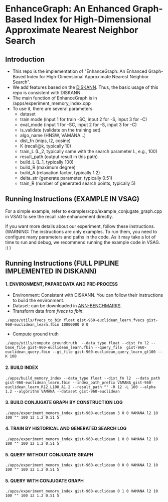 # EnhanceGraph: An Enhanced Graph-Based Index for High-Dimensional Approximate Nearest Neighbor Search
## Introduction 
- This repo is the implementation of "EnhanceGraph: An Enhanced Graph-Based Index for High-Dimensional Approximate Nearest Neighbor Search".
- We add features based on the [DISKANN](https://github.com/microsoft/DiskANN). Thus, the basic usage of this repo is consistent with DISKANN.
- The main function of EnhanceGraph is in /apps/experiment_memory_index.cpp
- To use it, there are several parameters.
    - dataset
    - train mode (input 1 for train -SC, input 2 for -S, input 3 for -C)
    - eval_mode (input 1 for -SC, input 2 for -S, input 3 for -C)
    - is_validate (validate on the training set)
    - algo_name (HNSW, VAMANA...)
    - dist_fn (mips, l2, cosine)
    - K (recall@k, typically 10)
    - train_L (L_2, typically same with the search parameter L, e.g., 100)
    - result_path (output result in this path)
    - build_L (L_1, typically 100)
    - build_R (maximum degree)
    - build_A (relaxation factor, typically 1.2)
    - delta_str (generate parameter, typically 0.51)
    - train_R (number of generated search points, typically 5)

## Running Instructions (EXAMPLE IN VSAG)
For a simple example, refer to examples/cpp/example_conjugate_graph.cpp in VSAG to see the recall rate enhancement directly.

If you want more details about our experiment, follow these instructions. (WARNING: The instructions are only examples. To run them, you need to configure many parameters and paths in the code. As it may take a lot of time to run and debug, we recommend running the example code in VSAG. :) )

## Running Instructions (FULL PIPLINE IMPLEMENTED IN DISKANN)
#### 1. ENVIRONMENT, PAPARE DATA AND PRE-PROCESS
- Environment: Consistent with DISKANN. You can follow their instructions to build the environment.
- Dataset: can be downloaded in [ANN-BENCHMARKS](https://github.com/erikbern/ann-benchmarks).
- Transform data from *fvecs* to *fbin*:
```
./apps/utils/fvecs_to_bin float gist-960-euclidean_learn.fvecs gist-960-euclidean_learn.fbin 10000000 0 0
```
- Compute ground truth
```
./apps/utils/compute_groundtruth  --data_type float --dist_fn l2 --base_file gist-960-euclidean_learn.fbin --query_file  gist-960-euclidean_query.fbin --gt_file gist-960-euclidean_query_learn_gt100 --K 100
```

#### 2. BUILD INDEX 
    ./apps/build_memory_index --data_type float --dist_fn l2  --data_path gist-960-euclidean_learn.fbin --index_path_prefix VAMANA_gist-960-euclidean_learn_R12_L100_A1.2 --result_path "" -R 12 -L 100 --alpha 1.2 --algorithm VAMANA --dataset gist-960-euclidean

#### 3. BUILD CONJUGATE GRAPH BY CONSTRUCTION LOG
    ./apps/experiment_memory_index gist-960-euclidean 3 0 0 VAMANA l2 10 100 "" 100 12 1.2 0.51 5

#### 4. TRAIN BY HISTORICAL AND GENERATED SEARCH LOG
    ./apps/experiment_memory_index gist-960-euclidean 1 0 0 VAMANA l2 10 100 "" 100 12 1.2 0.51 5

#### 5. QUERY WITHOUT CONJUGATE GRAPH
    ./apps/experiment_memory_index gist-960-euclidean 0 0 0 VAMANA l2 10 100 "" 100 12 1.2 0.51 5

#### 5. QUERY WITH CONJUGATE GRAPH
    ./apps/experiment_memory_index gist-960-euclidean 0 1 0 VAMANA l2 10 100 "" 100 12 1.2 0.51 5
